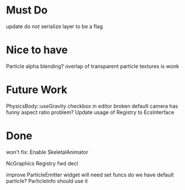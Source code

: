 # Must Do

update do not serialize layer to be a flag


# Nice to have
Particle alpha blending?
  overlap of transparent particle textures is wonk

# Future Work
PhysicsBody::useGravity checkbox in editor broken
default camera has funny aspect ratio problem?
Update usage of Registry to EcsInterface

# Done
won't fix: Enable SkeletalAnimator

NcGraphics Registry fwd decl

improve ParticleEmitter widget
  will need set funcs
do we have default particle? ParticleInfo should use it

